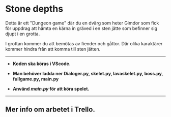 # Stone depths
Detta är ett "Dungeon game" där du en dvärg som heter Gimdor 
som fick för uppdrag att hämta en kärna in gräved i en sten jätte 
som befinner sig djupt i en grotta.

I grottan kommer du att bemötas av fiender och gåttor. Där olika karaktärer kommer hindra från att komma till 
sten jätten.

___

- __Koden ska köras i VScode.__

- __Man behöver ladda ner Dialoger.py, skelet.py, lavaskelet.py, boss.py, fullgame.py, main.py__

- __Använd _main.py_ för att köra spelet.__
___

## Mer info om arbetet i Trello.